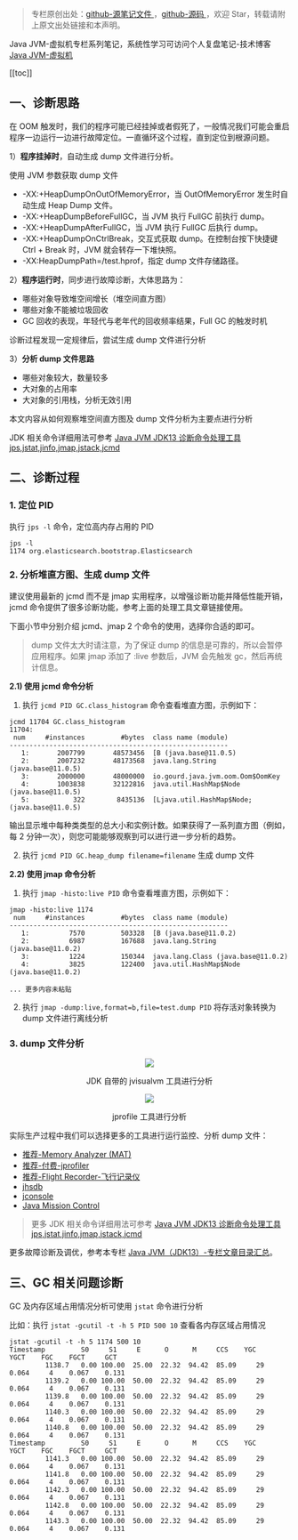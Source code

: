 > 专栏原创出处：[github-源笔记文件 ](https://github.com/GourdErwa/review-notes/tree/master/language/java-jvm) ，[github-源码 ](https://github.com/GourdErwa/java-advanced/tree/master/java-jvm)，欢迎 Star，转载请附上原文出处链接和本声明。

Java JVM-虚拟机专栏系列笔记，系统性学习可访问个人复盘笔记-技术博客 [Java JVM-虚拟机 ](https://review-notes.top/language/java-jvm/)

[[toc]]
## 一、诊断思路
在 OOM 触发时，我们的程序可能已经挂掉或者假死了，一般情况我们可能会重启程序一边运行一边进行故障定位。一直循环这个过程，直到定位到根源问题。

1）**程序挂掉时**，自动生成 dump 文件进行分析。

使用 JVM 参数获取 dump 文件
- -XX:+HeapDumpOnOutOfMemoryError，当 OutOfMemoryError 发生时自动生成 Heap Dump 文件。
- -XX:+HeapDumpBeforeFullGC，当 JVM 执行 FullGC 前执行 dump。
- -XX:+HeapDumpAfterFullGC，当 JVM 执行 FullGC 后执行 dump。
- -XX:+HeapDumpOnCtrlBreak，交互式获取 dump。在控制台按下快捷键 Ctrl + Break 时，JVM 就会转存一下堆快照。
- -XX:HeapDumpPath=/test.hprof，指定 dump 文件存储路径。

2）**程序运行时**，同步进行故障诊断，大体思路为：
- 哪些对象导致堆空间增长（堆空间直方图）
- 哪些对象不能被垃圾回收
- GC 回收的表现，年轻代与老年代的回收频率结果，Full GC 的触发时机

诊断过程发现一定规律后，尝试生成 dump 文件进行分析

3）**分析 dump 文件思路**
- 哪些对象较大，数量较多
- 大对象的占用率
- 大对象的引用栈，分析无效引用   

本文内容从如何观察堆空间直方图及 dump 文件分析为主要点进行分析

JDK 相关命令详细用法可参考  [Java JVM JDK13 诊断命令处理工具 jps,jstat,jinfo,jmap,jstack,jcmd](https://blog.csdn.net/xiaohulunb/article/details/103887785)

## 二、诊断过程

### 1. 定位 PID
执行 `jps -l` 命令，定位高内存占用的 PID
```shell{2}
jps -l
1174 org.elasticsearch.bootstrap.Elasticsearch
```

### 2. 分析堆直方图、生成 dump 文件

建议使用最新的 jcmd 而不是 jmap 实用程序，以增强诊断功能并降低性能开销，jcmd 命令提供了很多诊断功能，参考上面的处理工具文章链接使用。

下面小节中分别介绍 jcmd、jmap 2 个命令的使用，选择你合适的即可。

> dump 文件太大时请注意，为了保证 dump 的信息是可靠的，所以会暂停应用程序。如果 jmap 添加了 :live 参数后，JVM 会先触发 gc，然后再统计信息。

**2.1) 使用 jcmd 命令分析**
1. 执行 `jcmd PID GC.class_histogram` 命令查看堆直方图，示例如下：
```
jcmd 11704 GC.class_histogram
11704:
 num     #instances         #bytes  class name (module)
-------------------------------------------------------
   1:       2007799       48573456  [B (java.base@11.0.5)
   2:       2007232       48173568  java.lang.String (java.base@11.0.5)
   3:       2000000       48000000  io.gourd.java.jvm.oom.Oom$OomKey
   4:       1003838       32122816  java.util.HashMap$Node (java.base@11.0.5)
   5:           322        8435136  [Ljava.util.HashMap$Node; (java.base@11.0.5)
```
输出显示堆中每种类类型的总大小和实例计数。如果获得了一系列直方图（例如，每 2 分钟一次），则您可能能够观察到可以进行进一步分析的趋势。

2. 执行 `jcmd PID GC.heap_dump filename=filename` 生成 dump 文件

**2.2) 使用 jmap 命令分析**
1. 执行 `jmap -histo:live PID` 命令查看堆直方图，示例如下：

```
jmap -histo:live 1174
 num     #instances         #bytes  class name (module)
-------------------------------------------------------
   1:          7570         503328  [B (java.base@11.0.2)
   2:          6987         167688  java.lang.String (java.base@11.0.2)
   3:          1224         150344  java.lang.Class (java.base@11.0.2)
   4:          3825         122400  java.util.HashMap$Node (java.base@11.0.2)
   
... 更多内容未粘贴   
```

2. 执行 `jmap -dump:live,format=b,file=test.dump PID` 将存活对象转换为 dump 文件进行离线分析

### 3. dump 文件分析

<div align="center">
    <img src="https://blog-review-notes.oss-cn-beijing.aliyuncs.com/language/java-jvm/_images/jvisualvm-大对象分析.png">
    <p>JDK 自带的 jvisualvm 工具进行分析</p>
</div>


<div align="center">
    <img src="https://blog-review-notes.oss-cn-beijing.aliyuncs.com/language/java-jvm/_images/jprofile-大对象分析.png">
    <p>jprofile 工具进行分析</p>
</div>

实际生产过程中我们可以选择更多的工具进行运行监控、分析 dump 文件：
- [推荐-Memory Analyzer (MAT)](https://www.eclipse.org/mat/)
- [推荐-付费-jprofiler](https://www.ej-technologies.com/products/jprofiler/overview.html)
- [推荐-Flight Recorder-飞行记录仪](https://docs.oracle.com/javacomponents/jmc-5-4/jfr-runtime-guide/run.htm#JFRUH176)
- [jhsdb](https://docs.oracle.com/javase/9/tools/jhsdb.htm)
- [jconsole](http://openjdk.java.net/tools/svc/jconsole/)
- [Java Mission Control](https://www.oracle.com/technetwork/java/javaseproducts/mission-control/java-mission-control-1998576.html)

> 更多 JDK 相关命令详细用法可参考  [Java JVM JDK13 诊断命令处理工具 jps,jstat,jinfo,jmap,jstack,jcmd](https://blog.csdn.net/xiaohulunb/article/details/103887785)

更多故障诊断及调优，参考本专栏 [Java JVM（JDK13）-专栏文章目录汇总](https://blog.csdn.net/xiaohulunb/article/details/103828570)。

## 三、GC 相关问题诊断
GC 及内存区域占用情况分析可使用 `jstat` 命令进行分析

比如：执行 `jstat -gcutil -t -h 5 PID 500 10` 查看各内存区域占用情况
```shell
jstat -gcutil -t -h 5 1174 500 10
Timestamp         S0     S1     E      O      M     CCS    YGC     YGCT    FGC    FGCT     GCT
         1138.7   0.00 100.00  25.00  22.32  94.42  85.09     29    0.064     4    0.067    0.131
         1139.2   0.00 100.00  50.00  22.32  94.42  85.09     29    0.064     4    0.067    0.131
         1139.8   0.00 100.00  50.00  22.32  94.42  85.09     29    0.064     4    0.067    0.131
         1140.3   0.00 100.00  50.00  22.32  94.42  85.09     29    0.064     4    0.067    0.131
         1140.8   0.00 100.00  50.00  22.32  94.42  85.09     29    0.064     4    0.067    0.131
Timestamp         S0     S1     E      O      M     CCS    YGC     YGCT    FGC    FGCT     GCT
         1141.3   0.00 100.00  50.00  22.32  94.42  85.09     29    0.064     4    0.067    0.131
         1141.8   0.00 100.00  50.00  22.32  94.42  85.09     29    0.064     4    0.067    0.131
         1142.3   0.00 100.00  50.00  22.32  94.42  85.09     29    0.064     4    0.067    0.131
         1142.8   0.00 100.00  50.00  22.32  94.42  85.09     29    0.064     4    0.067    0.131
         1143.3   0.00 100.00  50.00  22.32  94.42  85.09     29    0.064     4    0.067    0.131
```
